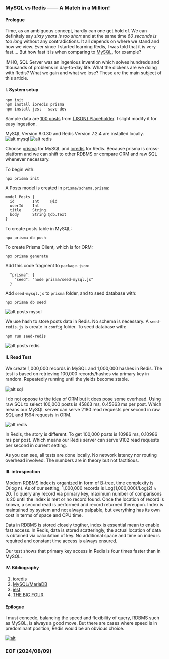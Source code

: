 ### MySQL vs Redis ─── A Match in a Million! 


#### Prologue 
Time, as an ambiguous concept, hardly can one get hold of. We can definitely say *sixty years is too short* and at the same time *60 seconds is too long* without any contradictions. It all depends on where we stand and how we view. Ever since I started learning Redis, I was told that it is very fast.... But how fast it is when comparing to [MySQL](https://www.mysql.com/), for example? 

IMHO, SQL Server was an ingenious invention which solves hundreds and thousands of problems in day-to-day life. What the dickens are we doing with Redis? What we gain and what we lose? These are the main subject of this article. 


#### I. System setup 
```
npm init 
npm install ioredis prisma
npm install jest --save-dev 
```

Sample data are [100 posts](https://jsonplaceholder.typicode.com/posts) from [{JSON} Placeholder](https://jsonplaceholder.typicode.com/). I slight modify it for easy ingestion. 

MySQL Version 8.0.30 and Redis Version 7.2.4 are installed locally.
![alt mysql](img/mysql.JPG)
![alt redis](img/redis.JPG)

Choose [prisma](https://www.npmjs.com/package/prisma) for MySQL and [ioredis](https://github.com/redis/ioredis) for Redis. Because prisma is cross-platform and we can shift to other RDBMS or compare ORM and raw SQL whenever necessary. 

To begin with: 
```
npx prisma init
```

A Posts model is created in `prisma/schema.prisma`:
```
model Posts {
  id        Int     @id 
  userId    Int
  title     String
  body      String @db.Text
}
```

To create posts table in MySQL:
```
npx prisma db push 
```

To create Prisma Client, which is for ORM:
```
npx prisma generate 
```

Add this code fragment to `package.json`: 
```
  "prisma": {
    "seed": "node prisma/seed-mysql.js"
  }
```

Add `seed-mysql.js` to `prisma` folder, and to seed database with: 
```
npx prisma db seed 
```

![alt posts mysql](img/posts-mysql.JPG)

We use hash to store posts data in Redis. No schema is necessary. A `seed-redis.js` is create in `config` folder. To seed database with: 
```
npm run seed-redis
```

![alt posts redis](img/posts-redis.JPG)


#### II. Read Test
We create 1,000,000 records in MySQL and 1,000,000 hashes in Redis. The test is based on retrieving 100,000 records/hashes via primary key in random. Repeatedly running until the yields become stable. 

![alt sql](img/test-sql.JPG)

I do not oppose to the idea of ORM but it does pose some overhead. Using raw SQL to select 100,000 posts is 45863 ms, 0.45863 ms per post. Which means our MySQL server can serve 2180 read requests per second in raw SQL and 1594 requests in ORM. 

![alt redis](img/test-redis.JPG)

In Redis, the story is different. To get 100,000 posts is 10986 ms, 0.10986 ms per post. Which means our Redis server can serve 9102 read requests per second in current setting. 

As you can see, all tests are done locally. No network latency nor routing overhead involved. The numbers are in theory but not factitious. 


#### III. introspection
Modern RDBMS index is organized in form of [B-tree](https://en.wikipedia.org/wiki/B-tree), time complexity is O(log n). As of our setting, 1,000,000 records is Log(1,000,000)/Log(2) ≈ 20. To query any record via primary key, maximum number of comparisons is 20 until the index is met or no record found. Once the location of record is known, a second read is performed and record returned thereupon. Index is maintained by system and not always palpable, but everything has its own cost in terms of space and CPU time. 

Data in RDBMS is stored closely togther, index is essential mean to enable fast access. In Redis, data is stored scatteringly, the actual location of data is obtained via calculation of key. No additional space and time on index is required and constant time access is always ensured. 

Our test shows that primary key access in Redis is four times faster than in MySQL. 


#### IV. Bibliography 
1. [ioredis](https://github.com/redis/ioredis)
2. [MySQL/MariaDB](https://www.prisma.io/docs/orm/overview/databases/mysql)
3. [jest](https://www.npmjs.com/package/jest?activeTab=readme)
4. [THE BIG FOUR](https://www.gutenberg.org/files/70114/70114-h/70114-h.htm)


#### Epilogue 
I must concede, balancing the speed and flexibility of query, RDBMS such as MySQL, is always a good move. But there are cases where speed is in predominant position, Redis would be an obvious choice. 


[![alt ](img/vlcsnap-2024-08-05-14h16m06s109.png)](https://youtu.be/rJQWq5bpp1E)


### EOF (2024/08/09)